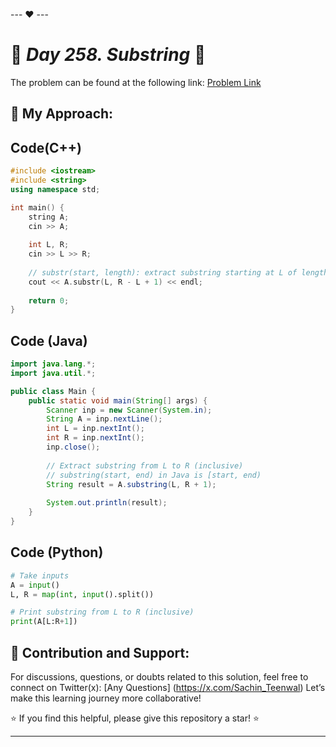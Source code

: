 --- ❤️ ---

# 🚀 _Day 258. Substring_ 🧠


The problem can be found at the following link: [Problem Link](https://www.interviewbit.com/problems/substring/)

## 🎯 **My Approach:**


## Code(C++)
```cpp
#include <iostream>
#include <string>
using namespace std;

int main() {
    string A;
    cin >> A;
    
    int L, R;
    cin >> L >> R;
    
    // substr(start, length): extract substring starting at L of length (R - L + 1)
    cout << A.substr(L, R - L + 1) << endl;
    
    return 0;
}

```

## Code (Java)

```java
import java.lang.*;
import java.util.*;

public class Main {
    public static void main(String[] args) {
        Scanner inp = new Scanner(System.in);
        String A = inp.nextLine();
        int L = inp.nextInt();
        int R = inp.nextInt();
        inp.close();
        
        // Extract substring from L to R (inclusive)
        // substring(start, end) in Java is [start, end)
        String result = A.substring(L, R + 1);
        
        System.out.println(result);
    }
}

```

## Code (Python)

```python
# Take inputs
A = input()
L, R = map(int, input().split())

# Print substring from L to R (inclusive)
print(A[L:R+1])

```



## 🎯 **Contribution and Support:**

For discussions, questions, or doubts related to this solution, feel free to connect on Twitter(x): [Any Questions] (https://x.com/Sachin_Teenwal) Let’s make this learning journey more collaborative!

⭐ If you find this helpful, please give this repository a star! ⭐

---
